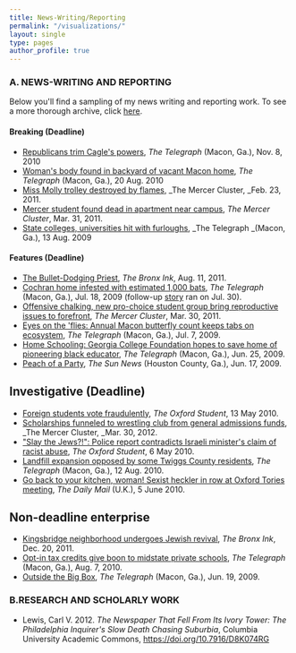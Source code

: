 ```yaml
---
title: News-Writing/Reporting
permalink: "/visualizations/"
layout: single
type: pages
author_profile: true
---
```


### A. NEWS-WRITING AND REPORTING

Below you'll find a sampling of my news writing and reporting work. To see a more thorough archive, click [here][1].

#### Breaking (Deadline)

* [Republicans trim Cagle's powers][2], _The Telegraph_ (Macon, Ga.), Nov. 8, 2010
* [Woman's body found in backyard of vacant Macon home][3], _The Telegraph_ (Macon, Ga.), 20 Aug. 2010
* [Miss Molly trolley destroyed by flames,][4] _The Mercer Cluster, _Feb. 23, 2011.
* [Mercer student found dead in apartment near campus][5], _The Mercer Cluster_, Mar. 31, 2011.
* [State colleges, universities hit with furloughs][6], _The Telegraph _(Macon, Ga.), 13 Aug. 2009

#### Features (Deadline)

* [The Bullet-Dodging Priest][7], _The Bronx Ink_, Aug. 11, 2011.
* [Cochran home infested with estimated 1,000 bats][8], _The Telegraph_ (Macon, Ga.), Jul. 18, 2009 (follow-up [story][9] ran on Jul. 30).
* [Offensive chalking, new pro-choice student group bring reproductive issues to forefront][10], _The Mercer Cluster_, Mar. 30, 2011.
* [Eyes on the 'flies: Annual Macon butterfly count keeps tabs on ecosystem][11], _The Telegraph_ (Macon, Ga.), Jul. 7, 2009.
* [Home Schooling: Georgia College Foundation hopes to save home of pioneering black educator][12], _The Telegraph_ (Macon, Ga.), Jun. 25, 2009.
* [Peach of a Party][13], _The Sun News_ (Houston County, Ga.), Jun. 17, 2009.

## Investigative (Deadline)

* [Foreign students vote fraudulently][14], _The Oxford Student_, 13 May 2010.
* [Scholarships funneled to wrestling club from general admissions funds][15], _The Mercer Cluster, _Mar. 30, 2012.
* ["Slay the Jews?!": Police report contradicts Israeli minister's claim of racist abuse][16], _The Oxford Student_, 6 May 2010.
* [Landfill expansion opposed by some Twiggs County residents][17], _The Telegraph_ (Macon, Ga.), 12 Aug. 2010.
* [Go back to your kitchen, woman! Sexist heckler in row at Oxford Tories meeting][18], _The Daily Mail_ (U.K.), 5 June 2010.

## Non-deadline enterprise

* [Kingsbridge neighborhood undergoes Jewish revival][19], _The Bronx Ink_, Dec. 20, 2011.
* [Opt-in tax credits give boon to midstate private schools][20], _The Telegraph_ (Macon, Ga.), Aug. 7, 2010.
* [Outside the Big Box][21], _The Telegraph_ (Macon, Ga.), Jun. 19, 2009.

### B.RESEARCH AND SCHOLARLY WORK

* Lewis, Carl V. 2012. <em>The Newspaper That Fell From Its Ivory Tower: The Philadelphia Inquirer's Slow Death Chasing Suburbia</em>, Columbia University Academic Commons,  https://doi.org/10.7916/D8K074RG

[1]: http://carlvlewis2.wpengine.com/?cat=83
[2]: http://carlvlewis2.wpengine.com/?p=319
[3]: http://carlvlewis2.wpengine.com/?p=256
[4]: http://mercercluster.com/?p=1511
[5]: http://mercercluster.com/?p=3376
[6]: http://carlvlewis2.wpengine.com/?p=252
[7]: http://carlvlewis2.wpengine.com/?p=1785
[8]: http://carlvlewis2.wpengine.com/?p=303
[9]: http://www.macon.com/2009/07/30/793326/woman-with-bats-infesting-her.html
[10]: http://mercercluster.com/?p=3029
[11]: http://carlvlewis2.wpengine.com/?p=33
[12]: http://carlvlewis2.wpengine.com/?p=120
[13]: http://carlvlewis2.wpengine.com/?p=81
[14]: http://carlvlewis2.wpengine.com/?p=342
[15]: http://mercercluster.com/?p=3009
[16]: http://carlvlewis2.wpengine.com/?p=233
[17]: http://carlvlewis2.wpengine.com/?p=370
[18]: http://carlvlewis2.wpengine.com/?p=242
[19]: http://carlvlewis2.wpengine.com/?p=1842
[20]: http://carlvlewis2.wpengine.com/?p=1774
[21]: http://carlvlewis2.wpengine.com/?p=99
